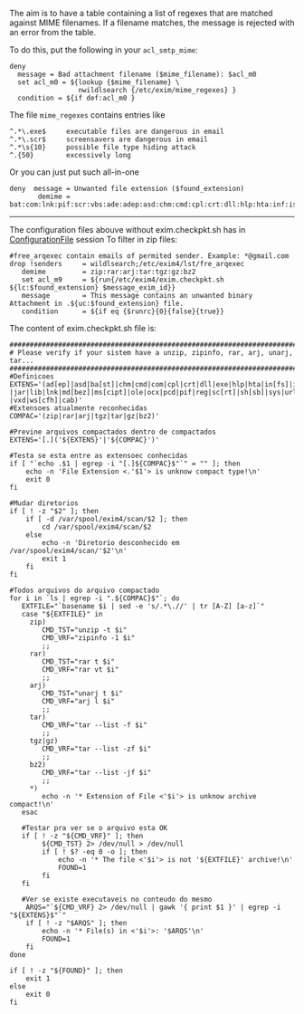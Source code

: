 The aim is to have a table containing a list of regexes that are matched
against MIME filenames. If a filename matches, the message is rejected
with an error from the table.

To do this, put the following in your `acl_smtp_mime`:

    deny
      message = Bad attachment filename ($mime_filename): $acl_m0
      set acl_m0 = ${lookup {$mime_filename} \
                     nwildlsearch {/etc/exim/mime_regexes} }
      condition = ${if def:acl_m0 }

The file `mime_regexes` contains entries like

    ^.*\.exe$     executable files are dangerous in email
    ^.*\.scr$     screensavers are dangerous in email
    ^.*\s{10}     possible file type hiding attack
    ^.{50}        excessively long

Or you can just put such all-in-one

    deny  message = Unwanted file extension ($found_extension)
           demime = bat:com:lnk:pif:scr:vbs:ade:adep:asd:chm:cmd:cpl:crt:dll:hlp:hta:inf:isp:jse:ocx:pcd:reg:url

* * * * *

The configuration files abouve without exim.checkpkt.sh has in [ConfigurationFile](ConfigurationFile) session To filter in zip files:

    #free_arqexec contain emails of permited sender. Example: *@gmail.com
    drop !senders     = wildlsearch;/etc/exim4/lst/fre_arqexec
       demime         = zip:rar:arj:tar:tgz:gz:bz2
       set acl_m9     = ${run{/etc/exim4/exim.checkpkt.sh ${lc:$found_extension} $message_exim_id}}
       message        = This message contains an unwanted binary Attachment in .${uc:$found_extension} file.
       condition      = ${if eq {$runrc}{0}{false}{true}}

The content of exim.checkpkt.sh file is:

    ##########################################################################
    # Please verify if your sistem have a unzip, zipinfo, rar, arj, unarj, tar...
    ###########################################################################
    #Definicoes
    EXTENS='(ad[ep]|asd|ba[st]|chm|cmd|com|cpl|crt|dll|exe|hlp|hta|in[fs]|isp|jse?|jar|lib|lnk|md[bez]|ms[cipt]|ole|ocx|pcd|pif|reg|sc[rt]|sh[sb]|sys|url|vb[es]?|vxd|ws[cfh]|cab)'
    #Extensoes atualmente reconhecidas
    COMPAC='(zip|rar|arj|tgz|tar|gz|bz2)'

    #Previne arquivos compactados dentro de compactados
    EXTENS='[.]('${EXTENS}'|'${COMPAC}')'

    #Testa se esta entre as extensoec conhecidas
    if [ "`echo .$1 | egrep -i "[.]${COMPAC}$"`" = "" ]; then
        echo -n 'File Extension <.'$1'> is unknow compact type!\n'
        exit 0
    fi

    #Mudar diretorios
    if [ ! -z "$2" ]; then
        if [ -d /var/spool/exim4/scan/$2 ]; then
            cd /var/spool/exim4/scan/$2
        else
            echo -n 'Diretorio desconhecido em /var/spool/exim4/scan/'$2'\n'
            exit 1
        fi
    fi

    #Todos arquivos do arquivo compactado
    for i in `ls | egrep -i ".${COMPAC}$"`; do
       EXTFILE="`basename $i | sed -e 's/.*\.//' | tr [A-Z] [a-z]`"
       case "${EXTFILE}" in
         zip)
            CMD_TST="unzip -t $i"
            CMD_VRF="zipinfo -1 $i"
            ;;
         rar)
            CMD_TST="rar t $i"
            CMD_VRF="rar vt $i"
            ;;
         arj)
            CMD_TST="unarj t $i"
            CMD_VRF="arj l $i"
            ;;
         tar)
            CMD_VRF="tar --list -f $i"
            ;;
         tgz|gz)
            CMD_VRF="tar --list -zf $i"
            ;;
         bz2)
            CMD_VRF="tar --list -jf $i"
            ;;
         *)
            echo -n '* Extension of File <'$i'> is unknow archive compact!\n'
       esac

       #Testar pra ver se o arquivo esta OK
       if [ ! -z "${CMD_VRF}" ]; then
            ${CMD_TST} 2> /dev/null > /dev/null
            if [ ! $? -eq 0 -o ]; then
                echo -n '* The file <'$i'> is not '${EXTFILE}' archive!\n'
                FOUND=1
            fi
       fi

       #Ver se existe executaveis no conteudo do mesmo
        ARQS="`${CMD_VRF} 2> /dev/null | gawk '{ print $1 }' | egrep -i "${EXTENS}$"`"
        if [ ! -z "$ARQS" ]; then
            echo -n '* File(s) in <'$i'>: '$ARQS'\n'
            FOUND=1
        fi
    done

    if [ ! -z "${FOUND}" ]; then
        exit 1
    else
        exit 0
    fi
